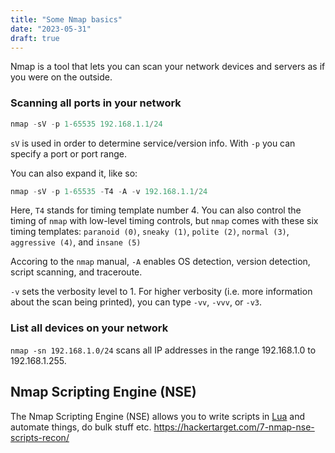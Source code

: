 ```yaml
---
title: "Some Nmap basics"
date: "2023-05-31"
draft: true
---
```


Nmap is a tool that lets you can scan your network devices and servers as if you were on the outside.

### Scanning all ports in your network

```powershell
nmap -sV -p 1-65535 192.168.1.1/24
```

`sV` is used in order to determine service/version info.
With `-p` you can specify a port or port range.

You can also expand it, like so:

```powershell
nmap -sV -p 1-65535 -T4 -A -v 192.168.1.1/24
```

Here, `T4` stands for timing template number 4. You can also control the timing of `nmap` with low-level timing controls, but `nmap` comes with these six timing templates: `paranoid (0)`, `sneaky (1)`, `polite (2)`, `normal (3)`, `aggressive (4)`, and `insane (5)`

Accoring to the `nmap` manual, `-A` enables OS detection, version detection, script scanning, and traceroute.

`-v` sets the verbosity level to 1. For higher verbosity (i.e. more information about the scan being printed), you can type `-vv`, `-vvv`, or `-v3`.

### List all devices on your network

`nmap -sn 192.168.1.0/24` scans all IP addresses in the range 192.168.1.0 to 192.168.1.255.

## Nmap Scripting Engine (NSE)

The Nmap Scripting Engine (NSE) allows you to write scripts in [Lua](./lua) and automate things, do bulk stuff etc.
https://hackertarget.com/7-nmap-nse-scripts-recon/
